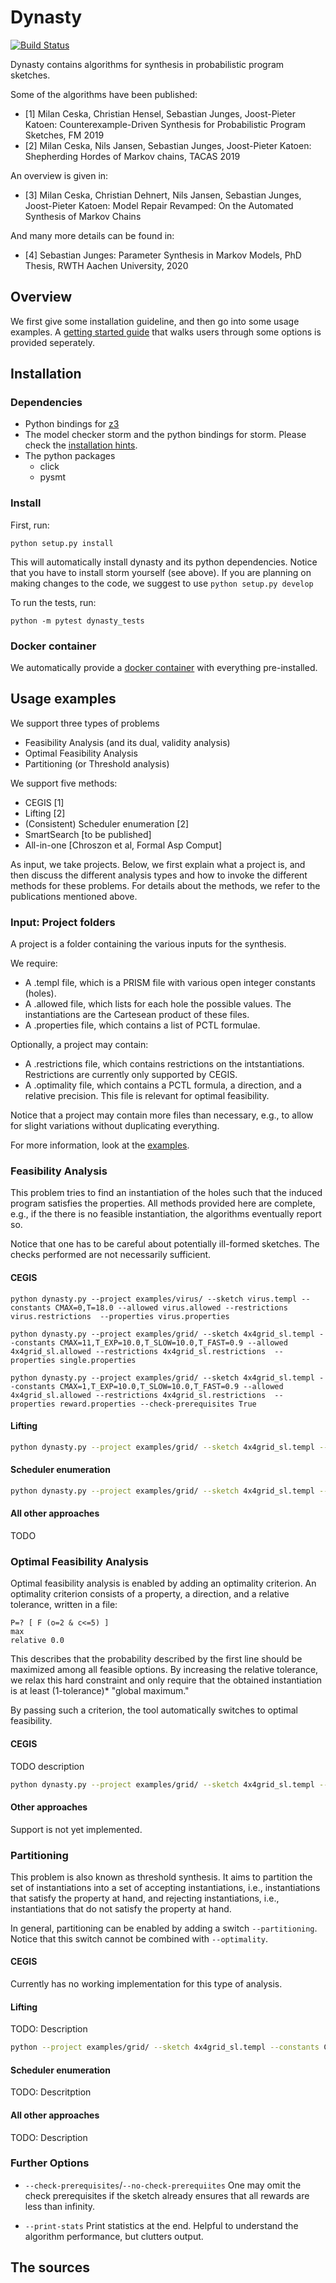 Dynasty
=================================================
[![Build Status](https://travis-ci.org/moves-rwth/dynasty.svg?branch=master)](https://travis-ci.org/moves-rwth/dynasty)

Dynasty contains algorithms for synthesis in probabilistic program sketches.

Some of the algorithms have been published:
- [1] Milan Ceska, Christian Hensel, Sebastian Junges, Joost-Pieter Katoen: Counterexample-Driven Synthesis for Probabilistic Program Sketches, FM 2019
- [2] Milan Ceska, Nils Jansen, Sebastian Junges, Joost-Pieter Katoen: Shepherding Hordes of Markov chains, TACAS 2019

An overview is given in:
- [3] 	Milan Ceska, Christian Dehnert, Nils Jansen, Sebastian Junges, Joost-Pieter Katoen: Model Repair Revamped: On the Automated Synthesis of Markov Chains

And many more details can be found in:
- [4] Sebastian Junges: Parameter Synthesis in Markov Models, PhD Thesis, RWTH Aachen University, 2020

## Overview
We first give some installation guideline, and then go into some usage examples.
A [getting started guide](TODO) that walks users through some options is provided seperately.

## Installation

### Dependencies

- Python bindings for [z3](https://github.com/Z3Prover/z3)
- The model checker storm and the python bindings for storm. Please check the [installation hints](https://moves-rwth.github.io/stormpy/installation.html#installation-steps).
- The python packages
  * click
  * pysmt

### Install

First, run: 

```
python setup.py install
```

This will automatically install dynasty and its python dependencies. Notice that you have to install storm yourself (see above).
If you are planning on making changes to the code, we suggest to use `python setup.py develop`

To run the tests, run:
```
python -m pytest dynasty_tests
```

### Docker container

We automatically provide a [docker container](https://hub.docker.com/repository/docker/movesrwth/dynasty) with everything pre-installed.


## Usage examples

We support three types of problems
 - Feasibility Analysis (and its dual, validity analysis)
 - Optimal Feasibility Analysis
 - Partitioning (or Threshold analysis)
 
We support five methods:
 - CEGIS [1]
 - Lifting [2]
 - (Consistent) Scheduler enumeration [2]
 - SmartSearch [to be published]
 - All-in-one [Chroszon et al, Formal Asp Comput]

As input, we take projects. Below, we first explain what a project is, and then discuss the different analysis types and how to invoke the different methods for these problems. 
For details about the methods, we refer to the publications mentioned above. 

### Input: Project folders

A project is a folder containing the various inputs for the synthesis. 

We require:
- A .templ file, which is a PRISM file with various open integer constants (holes).
- A .allowed file, which lists for each hole the possible values. The instantiations are the Cartesean product of these files.
- A .properties file, which contains a list of PCTL formulae.

Optionally, a project may contain: 
- A .restrictions file, which contains restrictions on the intstantiations. Restrictions are currently only supported by CEGIS.
- A .optimality file, which contains a PCTL formula, a direction, and a relative precision. This file is relevant for optimal feasibility.

Notice that a project may contain more files than necessary, e.g., to allow for slight variations without duplicating everything.

For more information, look at the [examples](examples/).

### Feasibility Analysis

This problem tries to find an instantiation of the holes such that the induced program satisfies the properties.
All methods provided here are complete, e.g., if the there is no feasible instantiation, the algorithms eventually report so.

Notice that one has to be careful about potentially ill-formed sketches. The checks performed are not necessarily sufficient.

#### CEGIS
```
python dynasty.py --project examples/virus/ --sketch virus.templ --constants CMAX=0,T=18.0 --allowed virus.allowed --restrictions virus.restrictions  --properties virus.properties
```
```
python dynasty.py --project examples/grid/ --sketch 4x4grid_sl.templ --constants CMAX=11,T_EXP=10.0,T_SLOW=10.0,T_FAST=0.9 --allowed 4x4grid_sl.allowed --restrictions 4x4grid_sl.restrictions  --properties single.properties 
```
```
python dynasty.py --project examples/grid/ --sketch 4x4grid_sl.templ --constants CMAX=1,T_EXP=10.0,T_SLOW=10.0,T_FAST=0.9 --allowed 4x4grid_sl.allowed --restrictions 4x4grid_sl.restrictions  --properties reward.properties --check-prerequisites True
```

#### Lifting
```bash
python dynasty.py --project examples/grid/ --sketch 4x4grid_sl.templ --properties reward.properties --constants "CMAX=400,T_EXP=7.7,T_FAST=0.6,T_SLOW=0.995" --allowed 4x4grid_sl.allowed lift
```

#### Scheduler enumeration
```bash
python dynasty.py --project examples/grid/ --sketch 4x4grid_sl.templ --properties reward.properties --constants "CMAX=400,T_EXP=7.7,T_FAST=0.6,T_SLOW=0.995" --allowed 4x4grid_sl.allowed cschedenum
```

#### All other approaches

TODO

### Optimal Feasibility Analysis
Optimal feasibility analysis is enabled by adding an optimality criterion.
An optimality criterion consists of a property, a direction, and a relative tolerance, written in a file:

```
P=? [ F (o=2 & c<=5) ]
max
relative 0.0
```
This describes that the probability described by the first line should be maximized among all feasible options.
By increasing the relative tolerance, we relax this hard constraint and only require that the 
obtained instantiation is at least (1-tolerance)* "global maximum."

By passing such a criterion, the tool automatically switches to optimal feasibility.

#### CEGIS

TODO description
```bash
python dynasty.py --project examples/grid/ --sketch 4x4grid_sl.templ --constants CMAX=11,T_EXP=10.0,T_SLOW=10.0,T_FAST=0.7 --allowed 4x4grid_sl.allowed --restrictions 4x4grid_sl.restrictions  --optimality fast_to_target.optimal --properties none.properties cegis
```

#### Other approaches

Support is not yet implemented.


### Partitioning 
This problem is also known as threshold synthesis.
It aims to partition the set of instantiations into a set of accepting 
instantiations, i.e., instantiations that satisfy the property at hand,
and rejecting instantiations, i.e., instantiations that do not satisfy the property at hand.

In general, partitioning can be enabled by adding a switch `--partitioning`. Notice that this switch
cannot be combined with `--optimality`.

#### CEGIS

Currently has no working implementation for this type of analysis.

#### Lifting

TODO: Description

```bash
python --project examples/grid/ --sketch 4x4grid_sl.templ --constants CMAX=11,T_EXP=10.0,T_SLOW=10.0,T_FAST=0.9 --allowed 4x4grid_sl.allowed --restrictions 4x4grid_sl.restrictions  --properties single.properties --partitioning lift
```

#### Scheduler enumeration

TODO: Descritption

#### All other approaches

TODO: Description

### Further Options

- `--check-prerequisites`/`--no-check-prerequiites` 
One may omit the check prerequisites if the sketch already ensures that all rewards are less than infinity.

- `--print-stats` 
Print statistics at the end. Helpful to understand the algorithm performance, but clutters output. 

## The sources
